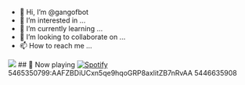 - 👋 Hi, I’m @gangofbot
- 👀 I’m interested in ...
- 🌱 I’m currently learning ...
- 💞️ I’m looking to collaborate on ...
- 📫 How to reach me ...

<!---
gangofbot/gangofbot is a ✨ special ✨ repository because its `README.md` (this file) appears on your GitHub profile.
You can click the Preview link to take a look at your changes.
--->
<img src="https://telegra.ph/file/e5a4ec98574816e0e2a24.jpg">
## 🎵 Now playing
<a href="https://spotify.com/" target="_blank"><img src="https://novatorem.vercel.app/api/spotify" alt="Spotify"></a>
5465350799:AAFZBDiUCxn5qe9hqoGRP8axlitZB7nRvAA
5446635908

